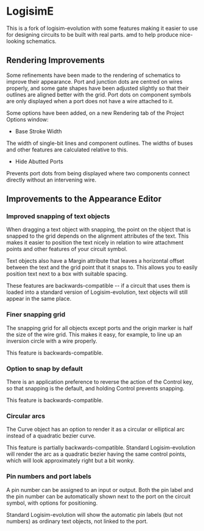 LogisimE
========

This is a fork of logisim-evolution with some features making it easier
to use for designing circuits to be built with real parts. amd to help
produce nice-looking schematics.

Rendering Improvements
----------------------

Some refinements have been made to the rendering of schematics to improve
their appearance. Port and junction dots are centred on wires properly, and
some gate shapes have been adjusted slightly so that their outlines are
aligned better with the grid. Port dots on component symbols are only
displayed when a port does not have a wire attached to it.

Some options have been added, on a new Rendering tab of the Project Options
window:

* Base Stroke Width

The width of single-bit lines and component outlines. The widths of buses
and other features are calculated relative to this.

* Hide Abutted Ports

Prevents port dots from being displayed where two components connect
directly without an intervening wire.

Improvements to the Appearance Editor
-------------------------------------

### Improved snapping of text objects

When dragging a text object with snapping, the point on
the object that is snapped to the grid depends on the alignment attributes of
the text. This makes it easier to position the text nicely in relation to
wire attachment points and other features of your circuit symbol.

Text objects also have a Margin attribute that leaves a horizontal offset
between the text and the grid point that it snaps to. This allows you to
easily position text next to a box with suitable spacing.

These features are backwards-compatible -- if a circuit that uses them is
loaded into a standard version of Logisim-evolution, text objects will
still appear in the same place.

### Finer snapping grid

The snapping grid for all objects except ports
and the origin marker is half the size of the wire grid. This makes it
easy, for example, to line up an inversion circle with a wire properly.

This feature is backwards-compatible.

### Option to snap by default

There is an application preference to reverse the action of the Control key,
so that snapping is the default, and holding Control prevents snapping.

This feature is backwards-compatible.

### Circular arcs

The Curve object has an option to render it as a circular or elliptical arc
instead of a quadratic bezier curve.

This feature is partially backwards-compatible. Standard Logisim-evolution will
render the arc as a quadratic bezier having the same control points, which will
look approximately right but a bit wonky.

### Pin numbers and port labels

A pin number can be assigned to an input or output. Both the pin label and the
pin number can be automatically shown next to the port on the circuit symbol,
with options for positioning.

Standard Logisim-evolution will show the automatic pin labels (but not numbers)
as ordinary text objects, not linked to the port.
